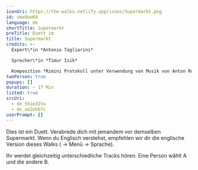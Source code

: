 ```yaml
---
iconUri: https://the-walks.netlify.app/icons/Supermarkt.png
id: uma9ooK4
language: de
shortTitle: Supermarkt
preTitle: Duett im
title: Supermarkt
credits: >-
  Expert\*in *Antonio Tagliarini*

  Sprecher\*in *Timur Isik*

  Komposition *Rimini Protokoll unter Verwendung von Musik von Anton Rose & Thomas Mielmann sowie aus dem Film “Four rebounds to death” von Laurids Köhne & Tibor Köhne, komponiert von Linus Rogsch, produziert von Laurids Köhne & Tibor Köhne*
twoPerson: true
popups: []
duration: ~ 17 Min
listed: true
srcUri:
  - de_thie3IVu
  - de_ooZohb7c
userPrompt: []
---
```

Dies ist ein Duett. Verabrede dich mit jemandem vor demselben Supermarkt. Wenn du Englisch verstehst, empfehlen wir dir die englische Version dieses Walks ( → Menü → Sprache).

Ihr werdet gleichzeitig unterschiedliche Tracks hören. Eine Person wählt A und die andere B.